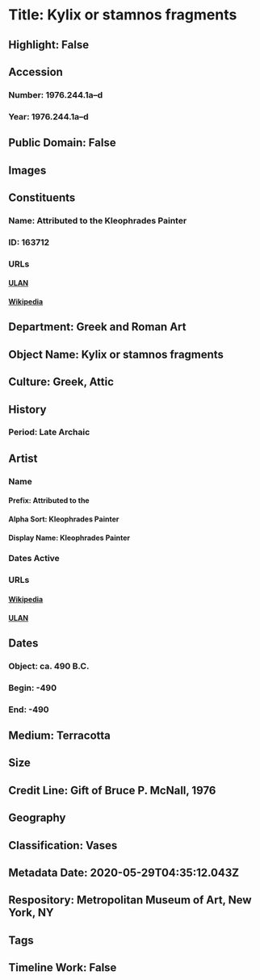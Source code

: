 # Title: Kylix or stamnos fragments
## Highlight: False
## Accession
### Number: 1976.244.1a–d
### Year: 1976.244.1a–d
## Public Domain: False
## Images
## Constituents
### Name: Attributed to the Kleophrades Painter
### ID: 163712
### URLs
#### [ULAN](http://vocab.getty.edu/page/ulan/500115460)
#### [Wikipedia](https://www.wikidata.org/wiki/Q1347940)
## Department: Greek and Roman Art
## Object Name: Kylix or stamnos fragments
## Culture: Greek, Attic
## History
### Period: Late Archaic
## Artist
### Name
#### Prefix: Attributed to the
#### Alpha Sort: Kleophrades Painter
#### Display Name: Kleophrades Painter
### Dates Active
### URLs
#### [Wikipedia](https://www.wikidata.org/wiki/Q1347940)
#### [ULAN](http://vocab.getty.edu/page/ulan/500115460)
## Dates
### Object: ca. 490 B.C.
### Begin: -490
### End: -490
## Medium: Terracotta
## Size
## Credit Line: Gift of Bruce P. McNall, 1976
## Geography
## Classification: Vases
## Metadata Date: 2020-05-29T04:35:12.043Z
## Respository: Metropolitan Museum of Art, New York, NY
## Tags
## Timeline Work: False